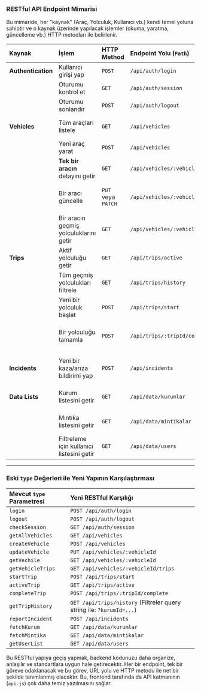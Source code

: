### **RESTful API Endpoint Mimarisi**

Bu mimaride, her "kaynak" (Araç, Yolculuk, Kullanıcı vb.) kendi temel yoluna sahiptir ve o kaynak üzerinde yapılacak işlemler (okuma, yaratma, güncelleme vb.) HTTP metodları ile belirlenir.

| Kaynak | İşlem | HTTP Method | Endpoint Yolu (`Path`) | Açıklama ve Gerekli `body`/`params` |
| :--- | :--- | :--- | :--- | :--- |
| **Authentication** | Kullanıcı girişi yap | `POST` | `/api/auth/login` | **body:** `{ username, password }` |
| | Oturumu kontrol et | `GET` | `/api/auth/session` | Gerekli değil, header'da `token` bekler. |
| | Oturumu sonlandır | `POST`| `/api/auth/logout`| Gerekli değil. |
| **Vehicles** | Tüm araçları listele | `GET` | `/api/vehicles` | Rol bazlı filtreleme backend tarafından otomatik yapılır. |
| | Yeni araç yarat | `POST` | `/api/vehicles` | **body:** `{ plate, brand, model_year, ... }` |
| | **Tek bir aracın** detayını getir | `GET` | `/api/vehicles/:vehicleId` | **`params`:** `:vehicleId` (URL'den okunur). |
| | Bir aracı güncelle | `PUT` veya `PATCH` | `/api/vehicles/:vehicleId`| **`params`:** `:vehicleId`, **body:** `{ plate, brand, ... }` (güncellenecek alanlar) |
| | Bir aracın geçmiş yolculuklarını getir | `GET`| `/api/vehicles/:vehicleId/trips` | **`params`:** `:vehicleId`. Alt kaynak konseptine uyar. |
| **Trips**| Aktif yolculuğu getir | `GET`| `/api/trips/active` | Gerekli değil, token'daki kullanıcıya göre çalışır. |
| | Tüm geçmiş yolculukları filtrele | `GET`| `/api/trips/history` | **query string:** `/history?kurumId=1&startDate=...` ile filtreler gönderilir. |
| | Yeni bir yolculuk başlat | `POST`| `/api/trips/start` | **body:** `{ vehicleId, destination, reason, ... }` |
| | Bir yolculuğu tamamla | `POST`| `/api/trips/:tripId/complete` | **`params`:** `:tripId`. `multipart/form-data` ile `last_km` ve `photos` gönderilir. |
| **Incidents**| Yeni bir kaza/arıza bildirimi yap | `POST`| `/api/incidents`| `multipart/form-data` ile `vehicle_id`, `date`, `details`, `photos` vb. gönderilir. |
| **Data Lists**| Kurum listesini getir | `GET` | `/api/data/kurumlar` | Rol bazlı filtreleme backend tarafından yapılır. |
| | Mıntıka listesini getir | `GET` | `/api/data/mintikalar` | Rol bazlı filtreleme backend tarafından yapılır. |
| | Filtreleme için kullanıcı listesini getir | `GET` | `/api/data/users` | Rol bazlı filtreleme backend tarafından yapılır. |

---

### Eski `type` Değerleri ile Yeni Yapının Karşılaştırması

| Mevcut `type` Parametresi | Yeni RESTful Karşılığı |
| :--- | :--- |
| `login` | `POST /api/auth/login` |
| `logout` | `POST /api/auth/logout` |
| `checkSession` | `GET /api/auth/session` |
| `getAllVehicles` | `GET /api/vehicles` |
| `createVehicle` | `POST /api/vehicles` |
| `updateVehicle` | `PUT /api/vehicles/:vehicleId` |
| `getVechile` | `GET /api/vehicles/:vehicleId` |
| `getVehicleTrips`| `GET /api/vehicles/:vehicleId/trips` |
| `startTrip` | `POST /api/trips/start` |
| `activeTrip` | `GET /api/trips/active` |
| `completeTrip` | `POST /api/trips/:tripId/complete` |
| `getTripHistory` | `GET /api/trips/history` (Filtreler query string ile: `?kurumId=...`) |
| `reportIncident` | `POST /api/incidents` |
| `fetchKurum` | `GET /api/data/kurumlar` |
| `fetchMintika` | `GET /api/data/mintikalar` |
| `getUserList` | `GET /api/data/users` |

Bu RESTful yapıya geçiş yapmak, backend kodunuzu daha organize, anlaşılır ve standartlara uygun hale getirecektir. Her bir endpoint, tek bir göreve odaklanacak ve bu görev, URL yolu ve HTTP metodu ile net bir şekilde tanımlanmış olacaktır. Bu, frontend tarafında da API katmanının (`api.js`) çok daha temiz yazılmasını sağlar.
